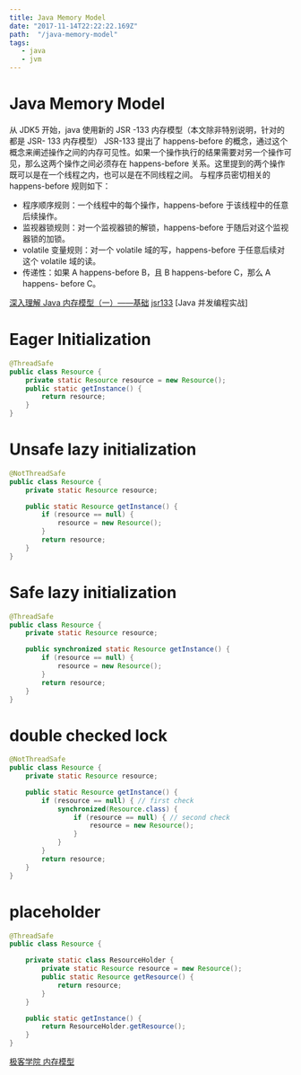 ```yaml
---
title: Java Memory Model
date: "2017-11-14T22:22:22.169Z"
path:  "/java-memory-model"
tags:
   - java
   - jvm
---
```


# Java Memory Model

从 JDK5 开始，java 使用新的 JSR -133 内存模型（本文除非特别说明，针对的都是 JSR- 133 内存模型）
JSR-133 提出了 happens-before 的概念，通过这个概念来阐述操作之间的内存可见性。如果一个操作执行的结果需要对另一个操作可见，那么这两个操作之间必须存在 happens-before 关系。这里提到的两个操作既可以是在一个线程之内，也可以是在不同线程之间。 与程序员密切相关的 happens-before 规则如下：

* 程序顺序规则：一个线程中的每个操作，happens-before 于该线程中的任意后续操作。
* 监视器锁规则：对一个监视器锁的解锁，happens-before 于随后对这个监视器锁的加锁。
* volatile 变量规则：对一个 volatile 域的写，happens-before 于任意后续对这个 volatile 域的读。
* 传递性：如果 A happens-before B，且 B happens-before C，那么 A happens- before C。

[深入理解 Java 内存模型（一）——基础][1]
[jsr133][2]
[Java 并发编程实战]

[1]: http://www.infoq.com/cn/articles/java-memory-model-1
[2]: https://www.cs.umd.edu/~pugh/java/memoryModel/jsr133.pdf

# Eager Initialization

```java
@ThreadSafe
public class Resource {
    private static Resource resource = new Resource();
    public static getInstance() {
        return resource;
    }
}
```

# Unsafe lazy initialization

```java
@NotThreadSafe
public class Resource {
    private static Resource resource;

    public static Resource getInstance() {
        if (resource == null) {
            resource = new Resource();
        }
        return resource;
    }
}
```

# Safe lazy initialization

```java
@ThreadSafe
public class Resource {
    private static Resource resource;

    public synchronized static Resource getInstance() {
        if (resource == null) {
            resource = new Resource();
        }
        return resource;
    }
}
```

# double checked lock

```java
@NotThreadSafe
public class Resource {
    private static Resource resource;

    public static Resource getInstance() {
        if (resource == null) { // first check
            synchronized(Resource.class) {
                if (resource == null) { // second check
                    resource = new Resource();
                }
            }
        }
        return resource;
    }
}
```

# placeholder

```java
@ThreadSafe
public class Resource {

    private static class ResourceHolder {
        private static Resource resource = new Resource();
        public static Resource getResource() {
            return resource;
        }
    }

    public static getInstance() {
        return ResourceHolder.getResource();
    }
}
```

[极客学院 内存模型](http://wiki.jikexueyuan.com/project/java-concurrent/java-memory-model.html)
